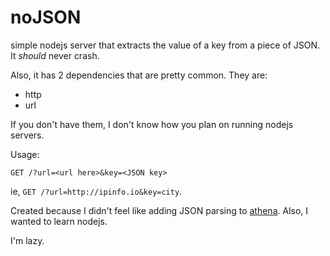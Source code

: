 noJSON
============
simple nodejs server that extracts the value of a key from a piece of JSON.
It *should* never crash.

Also, it has 2 dependencies that are pretty common. They are:
 - http
 - url

If you don't have them, I don't know how you plan on running nodejs servers.

Usage:

`GET /?url=<url here>&key=<JSON key>`

ie, `GET /?url=http://ipinfo.io&key=city`.

Created because I didn't feel like adding JSON parsing to [athena](https://github.com/ohnx/athena).
Also, I wanted to learn nodejs.

I'm lazy.
